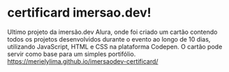# certificard imersao.dev! 
Ultimo projeto da imersão.dev Alura, onde foi criado um cartão contendo todos os projetos desenvolvidos durante o evento ao longo de 10 dias, utilizando JavaScript, HTML e CSS na plataforma Codepen. O cartão pode servir como base para um simples portifólio.
https://merielylima.github.io/imersaodev-certificard/
